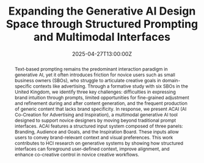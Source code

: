 ---
title: Expanding the Generative AI Design Space through Structured Prompting and Multimodal Interfaces

event: ACM CHI conference on Human Factors in Computing Systems 2025
event_url: https://chi2025.acm.org/

location: Yokohama, Japan
address:
  street: Pacifico Yokohama
  city: Yokohama
  region: Kanagawa
  postcode: '220-0012'
  country: Japan

summary: An example talk using Wowchemy's Markdown slides feature.
abstract: 'Text-based prompting remains the predominant interaction paradigm in generative AI, yet it often introduces friction for novice users such as small business owners (SBOs), who struggle to articulate creative goals in domain-specific contexts like advertising. Through a formative study with six SBOs in the United Kingdom, we identify three key challenges: difficulties in expressing brand intuition through prompts, limited opportunities for fine-grained adjustment and refinement during and after content generation, and the frequent production of generic content that lacks brand specificity. In response, we present ACAI (AI Co-Creation for Advertising and Inspiration), a multimodal generative AI tool designed to support novice designers by moving beyond traditional prompt interfaces. ACAI features a structured input system composed of three panels: Branding, Audience and Goals, and the Inspiration Board. These inputs allow users to convey brand-relevant context and visual preferences. This work contributes to HCI research on generative systems by showing how structured interfaces can foreground user-defined context, improve alignment, and enhance co-creative control in novice creative workflows.'

# Talk start and end times.
#   End time can optionally be hidden by prefixing the line with `#`.
date: '2025-04-27T13:00:00Z'
date_end: '2025-04-27T13:00:00Z'
all_day: false

# Schedule page publish date (NOT talk date).
publishDate: '2025-04-27T13:00:00Z'

authors: []
tags: []

# Is this a featured talk? (true/false)
featured: false

image:
  caption: ''
  focal_point: Right

links:
  - icon: twitter
    icon_pack: fab
    name: Post
    url: https://twitter.com/KarnatakNimisha
url_code: ''
url_pdf: 'https://arxiv.org/pdf/2504.14320'
url_slides: ''
url_video: ''

# Markdown Slides (optional).
#   Associate this talk with Markdown slides.
#   Simply enter your slide deck's filename without extension.
#   E.g. `slides = "example-slides"` references `content/slides/example-slides.md`.
#   Otherwise, set `slides = ""`.
slides: ""

# Projects (optional).
#   Associate this post with one or more of your projects.
#   Simply enter your project's folder or file name without extension.
#   E.g. `projects = ["internal-project"]` references `content/project/deep-learning/index.md`.
#   Otherwise, set `projects = []`.
projects: []
---